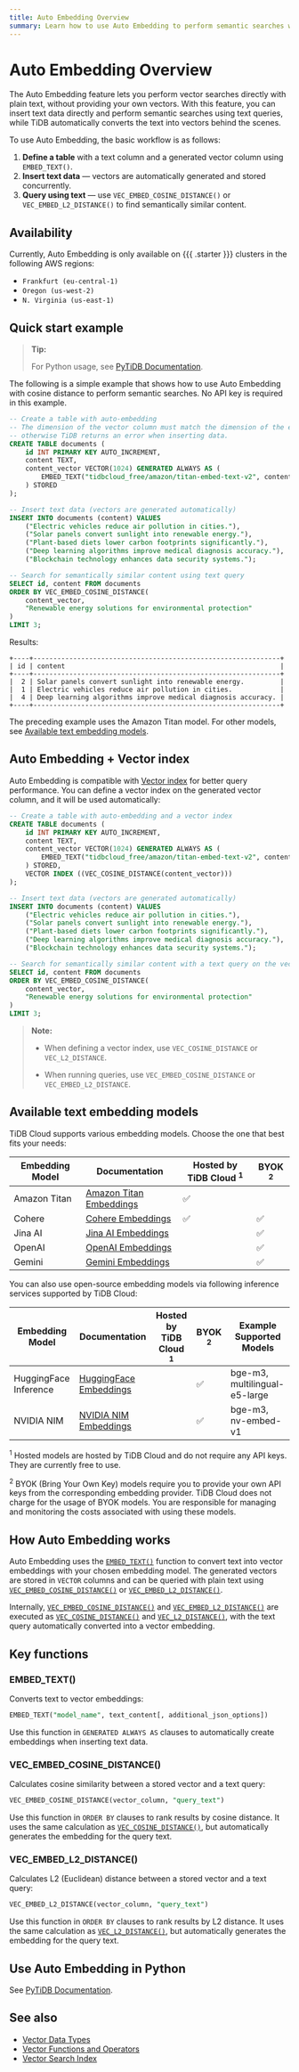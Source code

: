 ```yaml
---
title: Auto Embedding Overview
summary: Learn how to use Auto Embedding to perform semantic searches with plain text instead of vectors.
---
```


# Auto Embedding Overview

The Auto Embedding feature lets you perform vector searches directly with plain text, without providing your own vectors. With this feature, you can insert text data directly and perform semantic searches using text queries, while TiDB automatically converts the text into vectors behind the scenes.

To use Auto Embedding, the basic workflow is as follows:

1. **Define a table** with a text column and a generated vector column using `EMBED_TEXT()`.
2. **Insert text data** — vectors are automatically generated and stored concurrently.
3. **Query using text** — use `VEC_EMBED_COSINE_DISTANCE()` or `VEC_EMBED_L2_DISTANCE()` to find semantically similar content.

## Availability

Currently, Auto Embedding is only available on {{{ .starter }}} clusters in the following AWS regions:

- `Frankfurt (eu-central-1)`
- `Oregon (us-west-2)`
- `N. Virginia (us-east-1)`

## Quick start example

> **Tip:**
>
> For Python usage, see [PyTiDB Documentation](https://pingcap.github.io/ai/guides/auto-embedding/).

The following is a simple example that shows how to use Auto Embedding with cosine distance to perform semantic searches. No API key is required in this example.

```sql
-- Create a table with auto-embedding
-- The dimension of the vector column must match the dimension of the embedding model,
-- otherwise TiDB returns an error when inserting data.
CREATE TABLE documents (
    id INT PRIMARY KEY AUTO_INCREMENT,
    content TEXT,
    content_vector VECTOR(1024) GENERATED ALWAYS AS (
        EMBED_TEXT("tidbcloud_free/amazon/titan-embed-text-v2", content)
    ) STORED
);

-- Insert text data (vectors are generated automatically)
INSERT INTO documents (content) VALUES
    ("Electric vehicles reduce air pollution in cities."),
    ("Solar panels convert sunlight into renewable energy."),
    ("Plant-based diets lower carbon footprints significantly."),
    ("Deep learning algorithms improve medical diagnosis accuracy."),
    ("Blockchain technology enhances data security systems.");

-- Search for semantically similar content using text query
SELECT id, content FROM documents
ORDER BY VEC_EMBED_COSINE_DISTANCE(
    content_vector,
    "Renewable energy solutions for environmental protection"
)
LIMIT 3;
```

Results:

```
+----+--------------------------------------------------------------+
| id | content                                                      |
+----+--------------------------------------------------------------+
|  2 | Solar panels convert sunlight into renewable energy.         |
|  1 | Electric vehicles reduce air pollution in cities.            |
|  4 | Deep learning algorithms improve medical diagnosis accuracy. |
+----+--------------------------------------------------------------+
```

The preceding example uses the Amazon Titan model. For other models, see [Available text embedding models](#available-text-embedding-models).

## Auto Embedding + Vector index

Auto Embedding is compatible with [Vector index](/vector-search/vector-search-index.md) for better query performance. You can define a vector index on the generated vector column, and it will be used automatically:

```sql
-- Create a table with auto-embedding and a vector index
CREATE TABLE documents (
    id INT PRIMARY KEY AUTO_INCREMENT,
    content TEXT,
    content_vector VECTOR(1024) GENERATED ALWAYS AS (
        EMBED_TEXT("tidbcloud_free/amazon/titan-embed-text-v2", content)
    ) STORED,
    VECTOR INDEX ((VEC_COSINE_DISTANCE(content_vector)))
);

-- Insert text data (vectors are generated automatically)
INSERT INTO documents (content) VALUES
    ("Electric vehicles reduce air pollution in cities."),
    ("Solar panels convert sunlight into renewable energy."),
    ("Plant-based diets lower carbon footprints significantly."),
    ("Deep learning algorithms improve medical diagnosis accuracy."),
    ("Blockchain technology enhances data security systems.");

-- Search for semantically similar content with a text query on the vector index using the same VEC_EMBED_COSINE_DISTANCE() function
SELECT id, content FROM documents
ORDER BY VEC_EMBED_COSINE_DISTANCE(
    content_vector,
    "Renewable energy solutions for environmental protection"
)
LIMIT 3;
```

> **Note:**
>
> - When defining a vector index, use `VEC_COSINE_DISTANCE` or `VEC_L2_DISTANCE`.
>
> - When running queries, use `VEC_EMBED_COSINE_DISTANCE` or `VEC_EMBED_L2_DISTANCE`.

## Available text embedding models

TiDB Cloud supports various embedding models. Choose the one that best fits your needs:

| Embedding Model | Documentation                                                                       | Hosted by TiDB Cloud <sup>1</sup> | BYOK <sup>2</sup> |
| --------------- | ----------------------------------------------------------------------------------- | --------------------------------- | ----------------- |
| Amazon Titan    | [Amazon Titan Embeddings](/tidb-cloud/vector-search-auto-embedding-amazon-titan.md) | ✅                                |                   |
| Cohere          | [Cohere Embeddings](/tidb-cloud/vector-search-auto-embedding-cohere.md)             | ✅                                | ✅                |
| Jina AI         | [Jina AI Embeddings](/tidb-cloud/vector-search-auto-embedding-jina-ai.md)           |                                   | ✅                |
| OpenAI          | [OpenAI Embeddings](/tidb-cloud/vector-search-auto-embedding-openai.md)             |                                   | ✅                |
| Gemini          | [Gemini Embeddings](/tidb-cloud/vector-search-auto-embedding-gemini.md)             |                                   | ✅                |

You can also use open-source embedding models via following inference services supported by TiDB Cloud:

| Embedding Model       | Documentation                                                                     | Hosted by TiDB Cloud <sup>1</sup> | BYOK <sup>2</sup> | Example Supported Models      |
| --------------------- | --------------------------------------------------------------------------------- | --------------------------------- | ----------------- | ----------------------------- |
| HuggingFace Inference | [HuggingFace Embeddings](/tidb-cloud/vector-search-auto-embedding-huggingface.md) |                                   | ✅                | bge-m3, multilingual-e5-large |
| NVIDIA NIM            | [NVIDIA NIM Embeddings](/tidb-cloud/vector-search-auto-embedding-nvidia-nim.md)   |                                   | ✅                | bge-m3, nv-embed-v1           |

<sup>1</sup> Hosted models are hosted by TiDB Cloud and do not require any API keys. They are currently free to use.

<sup>2</sup> BYOK (Bring Your Own Key) models require you to provide your own API keys from the corresponding embedding provider. TiDB Cloud does not charge for the usage of BYOK models. You are responsible for managing and monitoring the costs associated with using these models.

## How Auto Embedding works

Auto Embedding uses the [`EMBED_TEXT()`](#embed_text) function to convert text into vector embeddings with your chosen embedding model. The generated vectors are stored in `VECTOR` columns and can be queried with plain text using [`VEC_EMBED_COSINE_DISTANCE()`](#vec_embed_cosine_distance) or [`VEC_EMBED_L2_DISTANCE()`](#vec_embed_l2_distance).

Internally, [`VEC_EMBED_COSINE_DISTANCE()`](#vec_embed_cosine_distance) and [`VEC_EMBED_L2_DISTANCE()`](#vec_embed_l2_distance) are executed as [`VEC_COSINE_DISTANCE()`](/vector-search/vector-search-functions-and-operators.md#vec_cosine_distance) and [`VEC_L2_DISTANCE()`](/vector-search/vector-search-functions-and-operators.md#vec_l2_distance), with the text query automatically converted into a vector embedding.

## Key functions

### EMBED_TEXT()

Converts text to vector embeddings:

```sql
EMBED_TEXT("model_name", text_content[, additional_json_options])
```

Use this function in `GENERATED ALWAYS AS` clauses to automatically create embeddings when inserting text data.

### VEC_EMBED_COSINE_DISTANCE()

Calculates cosine similarity between a stored vector and a text query:

```sql
VEC_EMBED_COSINE_DISTANCE(vector_column, "query_text")
```

Use this function in `ORDER BY` clauses to rank results by cosine distance. It uses the same calculation as [`VEC_COSINE_DISTANCE()`](/vector-search/vector-search-functions-and-operators.md#vec_cosine_distance), but automatically generates the embedding for the query text.

### VEC_EMBED_L2_DISTANCE()

Calculates L2 (Euclidean) distance between a stored vector and a text query:

```sql
VEC_EMBED_L2_DISTANCE(vector_column, "query_text")
```

Use this function in `ORDER BY` clauses to rank results by L2 distance. It uses the same calculation as [`VEC_L2_DISTANCE()`](/vector-search/vector-search-functions-and-operators.md#vec_l2_distance), but automatically generates the embedding for the query text.

## Use Auto Embedding in Python

See [PyTiDB Documentation](https://pingcap.github.io/ai/guides/auto-embedding/).

## See also

- [Vector Data Types](/vector-search/vector-search-data-types.md)
- [Vector Functions and Operators](/vector-search/vector-search-functions-and-operators.md)
- [Vector Search Index](/vector-search/vector-search-index.md)
